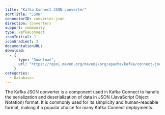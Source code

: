 ```yaml
---
title: "Kafka Connect JSON converter"
sortTitle: "JSON"
connectorID: converter-json
direction: converters
support: community
type: kafkaConnect
iconInitial: J
iconGradient: 3
documentationURL:
download:
  - {
      type: "Download",
      url: "https://repo1.maven.org/maven2/org/apache/kafka/connect-json/3.8.0/connect-json-3.8.0.jar",
    }
categories:
  - Databases
---
```


The Kafka JSON converter is a component used in Kafka Connect to handle the serialization and deserialization of data in JSON (JavaScript Object Notation) format. It is commonly used for its simplicity and human-readable format, making it a popular choice for many Kafka Connect deployments.
